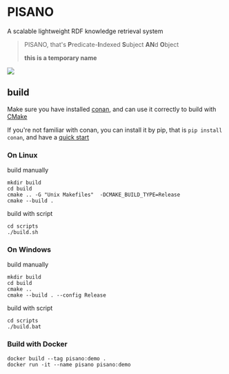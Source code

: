 # PISANO

A scalable lightweight RDF knowledge retrieval system

> PISANO, that's **P**redicate-**I**ndexed **S**ubject **AN**d **O**bject
> 
> **this is a temporary name**

![](https://img.shields.io/badge/Conan-1.42-brightgreen)

## build

Make sure you have installed [conan](https://conan.io/), and can use it correctly to build with [CMake](https://cmake.org/)

If you're not familiar with conan, you can install it by pip, that is `pip install conan`, and have a [quick start](https://docs.conan.io/en/latest/getting_started.html)

### On Linux

build manually

```shell
mkdir build
cd build
cmake .. -G "Unix Makefiles"  -DCMAKE_BUILD_TYPE=Release 
cmake --build .
```

build with script

```shell
cd scripts
./build.sh
```

### On Windows

build manually

```shell
mkdir build
cd build
cmake .. 
cmake --build . --config Release
```

build with script

```shell
cd scripts
./build.bat
```

### Build with Docker 

```shell
docker build --tag pisano:demo .
docker run -it --name pisano pisano:demo
```

